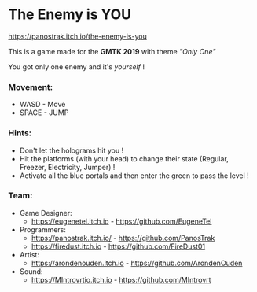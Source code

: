 # The Enemy is YOU

https://panostrak.itch.io/the-enemy-is-you

This is a game made for the **GMTK 2019** with theme _"Only One"_

You got only one enemy and it's _yourself_ !

### Movement: ###

 - WASD - Move
 - SPACE - JUMP

### Hints: ###

 - Don't let the holograms hit you !
 - Hit the platforms (with your head) to change their state (Regular, Freezer, Electricity, Jumper) !
 - Activate all the blue portals and then enter the green to pass the level !

### Team: ###

 - Game Designer:
   - https://eugenetel.itch.io - https://github.com/EugeneTel
 - Programmers:
   - https://panostrak.itch.io/ - https://github.com/PanosTrak
   - https://firedust.itch.io - https://github.com/FireDust01
 - Artist:
   - https://arondenouden.itch.io - https://github.com/ArondenOuden
 - Sound:
   - https://MIntrovrtio.itch.io - https://github.com/MIntrovrt
